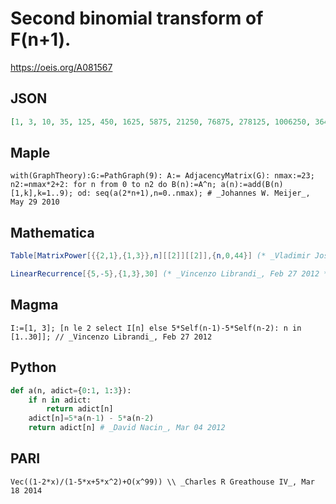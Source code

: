 # Second binomial transform of F\(n\+1\)\.
https://oeis.org/A081567
## JSON
```JSON
[1, 3, 10, 35, 125, 450, 1625, 5875, 21250, 76875, 278125, 1006250, 3640625, 13171875, 47656250, 172421875, 623828125, 2257031250, 8166015625, 29544921875, 106894531250, 386748046875, 1399267578125, 5062597656250, 18316650390625, 66270263671875, 239768066406250]
```
## Maple
```Maple
with(GraphTheory):G:=PathGraph(9): A:= AdjacencyMatrix(G): nmax:=23; n2:=nmax*2+2: for n from 0 to n2 do B(n):=A^n; a(n):=add(B(n)[1,k],k=1..9); od: seq(a(2*n+1),n=0..nmax); # _Johannes W. Meijer_, May 29 2010
```
## Mathematica
```Mathematica
Table[MatrixPower[{{2,1},{1,3}},n][[2]][[2]],{n,0,44}] (* _Vladimir Joseph Stephan Orlovsky_, Feb 20 2010 *)
```
```Mathematica
LinearRecurrence[{5,-5},{1,3},30] (* _Vincenzo Librandi_, Feb 27 2012 *)
```
## Magma
```Magma
I:=[1, 3]; [n le 2 select I[n] else 5*Self(n-1)-5*Self(n-2): n in [1..30]]; // _Vincenzo Librandi_, Feb 27 2012
```
## Python
```Python
def a(n, adict={0:1, 1:3}):
    if n in adict:
        return adict[n]
    adict[n]=5*a(n-1) - 5*a(n-2)
    return adict[n] # _David Nacin_, Mar 04 2012
```
## PARI
```PARI
Vec((1-2*x)/(1-5*x+5*x^2)+O(x^99)) \\ _Charles R Greathouse IV_, Mar 18 2014
```
